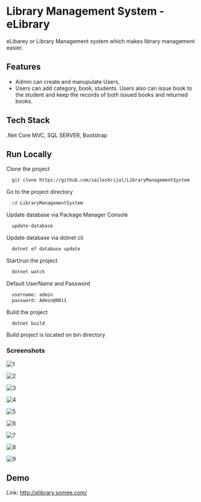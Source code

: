 # Library Management System - eLibrary

eLibarey or Library Management system which makes library management easier.
## Features

- Admin can create and manupulate Users,
- Users can add category, book, students. Users also can issue book to the student and keep the records of both issued books and returned books.

## Tech Stack

.Net Core MVC, SQL SERVER, Bootstrap

## Run Locally

Clone the project

```bash
  git clone https://github.com/saileshrijal/LibraryManagementSystem
```
Go to the project directory

```bash
  cd LibraryManagementSystem
```

Update database via Package Manager Console

```bash
  update-database
```
Update database via dotnet cli

```bash
  dotnet ef database update
```

Start/run the project

```bash
  dotnet watch
```
Default UserName and Password

```bash
  username: admin
  password: Admin@0011
```

Build the project

```bash
  dotnet build
```


Build project is located on bin directory
### Screenshots
![1](https://github.com/saileshrijal/LibraryManagementSystem/assets/88402075/ec22c2a7-0c51-4467-8ef7-c4c6e394218a)

![2](https://github.com/saileshrijal/LibraryManagementSystem/assets/88402075/d6b4eb5a-5333-431d-a983-3e3ad7d14ed5)

![3](https://github.com/saileshrijal/LibraryManagementSystem/assets/88402075/3ed009ef-ab1d-4513-b8c5-5149d9a17e41)

![4](https://github.com/saileshrijal/LibraryManagementSystem/assets/88402075/6ad6c8d1-c1d8-475a-8939-2666f0256122)

![5](https://github.com/saileshrijal/LibraryManagementSystem/assets/88402075/132a1cc6-467b-4b9e-ace6-38c6272a1951)

![6](https://github.com/saileshrijal/LibraryManagementSystem/assets/88402075/ef59492e-adf5-48b1-ab9f-da1653653b37)

![7](https://github.com/saileshrijal/LibraryManagementSystem/assets/88402075/0240e5d7-7a43-449f-b9a6-00fe7d6f5d2e)

![8](https://github.com/saileshrijal/LibraryManagementSystem/assets/88402075/fc444975-88bb-4416-9ad4-8dea1ea7239b)

![9](https://github.com/saileshrijal/LibraryManagementSystem/assets/88402075/54dd6834-c64f-45f8-add1-ca8788ee6a9e)

## Demo

Link: http://elibrary.somee.com/

